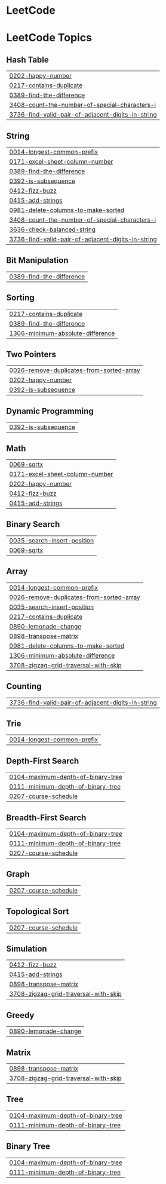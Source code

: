 # LeetCode
<!---LeetCode Topics Start-->
# LeetCode Topics
## Hash Table
|  |
| ------- |
| [0202-happy-number](https://github.com/prasad-nimbalkar/LeetCode/tree/master/0202-happy-number) |
| [0217-contains-duplicate](https://github.com/prasad-nimbalkar/LeetCode/tree/master/0217-contains-duplicate) |
| [0389-find-the-difference](https://github.com/prasad-nimbalkar/LeetCode/tree/master/0389-find-the-difference) |
| [3408-count-the-number-of-special-characters-i](https://github.com/prasad-nimbalkar/LeetCode/tree/master/3408-count-the-number-of-special-characters-i) |
| [3736-find-valid-pair-of-adjacent-digits-in-string](https://github.com/prasad-nimbalkar/LeetCode/tree/master/3736-find-valid-pair-of-adjacent-digits-in-string) |
## String
|  |
| ------- |
| [0014-longest-common-prefix](https://github.com/prasad-nimbalkar/LeetCode/tree/master/0014-longest-common-prefix) |
| [0171-excel-sheet-column-number](https://github.com/prasad-nimbalkar/LeetCode/tree/master/0171-excel-sheet-column-number) |
| [0389-find-the-difference](https://github.com/prasad-nimbalkar/LeetCode/tree/master/0389-find-the-difference) |
| [0392-is-subsequence](https://github.com/prasad-nimbalkar/LeetCode/tree/master/0392-is-subsequence) |
| [0412-fizz-buzz](https://github.com/prasad-nimbalkar/LeetCode/tree/master/0412-fizz-buzz) |
| [0415-add-strings](https://github.com/prasad-nimbalkar/LeetCode/tree/master/0415-add-strings) |
| [0981-delete-columns-to-make-sorted](https://github.com/prasad-nimbalkar/LeetCode/tree/master/0981-delete-columns-to-make-sorted) |
| [3408-count-the-number-of-special-characters-i](https://github.com/prasad-nimbalkar/LeetCode/tree/master/3408-count-the-number-of-special-characters-i) |
| [3636-check-balanced-string](https://github.com/prasad-nimbalkar/LeetCode/tree/master/3636-check-balanced-string) |
| [3736-find-valid-pair-of-adjacent-digits-in-string](https://github.com/prasad-nimbalkar/LeetCode/tree/master/3736-find-valid-pair-of-adjacent-digits-in-string) |
## Bit Manipulation
|  |
| ------- |
| [0389-find-the-difference](https://github.com/prasad-nimbalkar/LeetCode/tree/master/0389-find-the-difference) |
## Sorting
|  |
| ------- |
| [0217-contains-duplicate](https://github.com/prasad-nimbalkar/LeetCode/tree/master/0217-contains-duplicate) |
| [0389-find-the-difference](https://github.com/prasad-nimbalkar/LeetCode/tree/master/0389-find-the-difference) |
| [1306-minimum-absolute-difference](https://github.com/prasad-nimbalkar/LeetCode/tree/master/1306-minimum-absolute-difference) |
## Two Pointers
|  |
| ------- |
| [0026-remove-duplicates-from-sorted-array](https://github.com/prasad-nimbalkar/LeetCode/tree/master/0026-remove-duplicates-from-sorted-array) |
| [0202-happy-number](https://github.com/prasad-nimbalkar/LeetCode/tree/master/0202-happy-number) |
| [0392-is-subsequence](https://github.com/prasad-nimbalkar/LeetCode/tree/master/0392-is-subsequence) |
## Dynamic Programming
|  |
| ------- |
| [0392-is-subsequence](https://github.com/prasad-nimbalkar/LeetCode/tree/master/0392-is-subsequence) |
## Math
|  |
| ------- |
| [0069-sqrtx](https://github.com/prasad-nimbalkar/LeetCode/tree/master/0069-sqrtx) |
| [0171-excel-sheet-column-number](https://github.com/prasad-nimbalkar/LeetCode/tree/master/0171-excel-sheet-column-number) |
| [0202-happy-number](https://github.com/prasad-nimbalkar/LeetCode/tree/master/0202-happy-number) |
| [0412-fizz-buzz](https://github.com/prasad-nimbalkar/LeetCode/tree/master/0412-fizz-buzz) |
| [0415-add-strings](https://github.com/prasad-nimbalkar/LeetCode/tree/master/0415-add-strings) |
## Binary Search
|  |
| ------- |
| [0035-search-insert-position](https://github.com/prasad-nimbalkar/LeetCode/tree/master/0035-search-insert-position) |
| [0069-sqrtx](https://github.com/prasad-nimbalkar/LeetCode/tree/master/0069-sqrtx) |
## Array
|  |
| ------- |
| [0014-longest-common-prefix](https://github.com/prasad-nimbalkar/LeetCode/tree/master/0014-longest-common-prefix) |
| [0026-remove-duplicates-from-sorted-array](https://github.com/prasad-nimbalkar/LeetCode/tree/master/0026-remove-duplicates-from-sorted-array) |
| [0035-search-insert-position](https://github.com/prasad-nimbalkar/LeetCode/tree/master/0035-search-insert-position) |
| [0217-contains-duplicate](https://github.com/prasad-nimbalkar/LeetCode/tree/master/0217-contains-duplicate) |
| [0890-lemonade-change](https://github.com/prasad-nimbalkar/LeetCode/tree/master/0890-lemonade-change) |
| [0898-transpose-matrix](https://github.com/prasad-nimbalkar/LeetCode/tree/master/0898-transpose-matrix) |
| [0981-delete-columns-to-make-sorted](https://github.com/prasad-nimbalkar/LeetCode/tree/master/0981-delete-columns-to-make-sorted) |
| [1306-minimum-absolute-difference](https://github.com/prasad-nimbalkar/LeetCode/tree/master/1306-minimum-absolute-difference) |
| [3708-zigzag-grid-traversal-with-skip](https://github.com/prasad-nimbalkar/LeetCode/tree/master/3708-zigzag-grid-traversal-with-skip) |
## Counting
|  |
| ------- |
| [3736-find-valid-pair-of-adjacent-digits-in-string](https://github.com/prasad-nimbalkar/LeetCode/tree/master/3736-find-valid-pair-of-adjacent-digits-in-string) |
## Trie
|  |
| ------- |
| [0014-longest-common-prefix](https://github.com/prasad-nimbalkar/LeetCode/tree/master/0014-longest-common-prefix) |
## Depth-First Search
|  |
| ------- |
| [0104-maximum-depth-of-binary-tree](https://github.com/prasad-nimbalkar/LeetCode/tree/master/0104-maximum-depth-of-binary-tree) |
| [0111-minimum-depth-of-binary-tree](https://github.com/prasad-nimbalkar/LeetCode/tree/master/0111-minimum-depth-of-binary-tree) |
| [0207-course-schedule](https://github.com/prasad-nimbalkar/LeetCode/tree/master/0207-course-schedule) |
## Breadth-First Search
|  |
| ------- |
| [0104-maximum-depth-of-binary-tree](https://github.com/prasad-nimbalkar/LeetCode/tree/master/0104-maximum-depth-of-binary-tree) |
| [0111-minimum-depth-of-binary-tree](https://github.com/prasad-nimbalkar/LeetCode/tree/master/0111-minimum-depth-of-binary-tree) |
| [0207-course-schedule](https://github.com/prasad-nimbalkar/LeetCode/tree/master/0207-course-schedule) |
## Graph
|  |
| ------- |
| [0207-course-schedule](https://github.com/prasad-nimbalkar/LeetCode/tree/master/0207-course-schedule) |
## Topological Sort
|  |
| ------- |
| [0207-course-schedule](https://github.com/prasad-nimbalkar/LeetCode/tree/master/0207-course-schedule) |
## Simulation
|  |
| ------- |
| [0412-fizz-buzz](https://github.com/prasad-nimbalkar/LeetCode/tree/master/0412-fizz-buzz) |
| [0415-add-strings](https://github.com/prasad-nimbalkar/LeetCode/tree/master/0415-add-strings) |
| [0898-transpose-matrix](https://github.com/prasad-nimbalkar/LeetCode/tree/master/0898-transpose-matrix) |
| [3708-zigzag-grid-traversal-with-skip](https://github.com/prasad-nimbalkar/LeetCode/tree/master/3708-zigzag-grid-traversal-with-skip) |
## Greedy
|  |
| ------- |
| [0890-lemonade-change](https://github.com/prasad-nimbalkar/LeetCode/tree/master/0890-lemonade-change) |
## Matrix
|  |
| ------- |
| [0898-transpose-matrix](https://github.com/prasad-nimbalkar/LeetCode/tree/master/0898-transpose-matrix) |
| [3708-zigzag-grid-traversal-with-skip](https://github.com/prasad-nimbalkar/LeetCode/tree/master/3708-zigzag-grid-traversal-with-skip) |
## Tree
|  |
| ------- |
| [0104-maximum-depth-of-binary-tree](https://github.com/prasad-nimbalkar/LeetCode/tree/master/0104-maximum-depth-of-binary-tree) |
| [0111-minimum-depth-of-binary-tree](https://github.com/prasad-nimbalkar/LeetCode/tree/master/0111-minimum-depth-of-binary-tree) |
## Binary Tree
|  |
| ------- |
| [0104-maximum-depth-of-binary-tree](https://github.com/prasad-nimbalkar/LeetCode/tree/master/0104-maximum-depth-of-binary-tree) |
| [0111-minimum-depth-of-binary-tree](https://github.com/prasad-nimbalkar/LeetCode/tree/master/0111-minimum-depth-of-binary-tree) |
<!---LeetCode Topics End-->